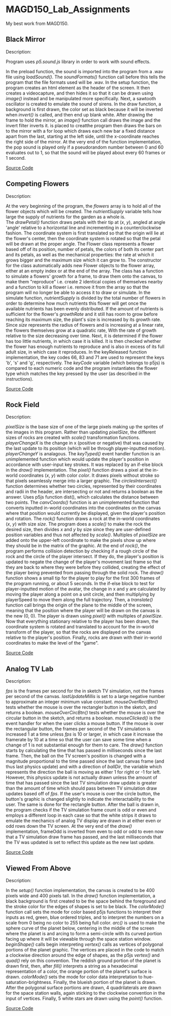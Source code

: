 # MAGD150_Lab_Assignments
My best work from MAGD150.







## Black Mirror


Description:

Program uses *p5.sound.js* library in order to work with sound effects. 

  In the preload function, the sound is imported into the program from a .wav file using *loadSound()*. The *soundFormats()* function call before this tells the program that the file formats used will be .wav. In the setup function, the program creates an html element as the header of the screen. It then creates a videocapture, and then hides it so that it can be drawn using *image()* instead and be manipulated more specifically. Next, a sawtooth oscillator is created to emulate the sound of sirens.
  In the draw function, a background is first drawn, the color set as black because it will be inverted when *invert()* is called, and then end up blank white. After drawing the frame to hold the mirror, an *image()* function call draws the image and the invert filter inverts it. is placed to creatthe program then draws the bars on to the mirror with a for loop which draws each new bar a fixed distance apart from the last, starting at the left side, until the x-coordinate reaches the right side of the mirror. At the very end of the function implementation, the pop sound is played only if a pseudorandom number between 0 and 60 evaluates out to 1, so that the sound will be played about every 60 frames or 1 second. 


[Source Code](https://github.com/ajcurrie-a11y/MAGD150_Lab_Assignments/tree/main/f20magd150lab09_currie/sketch.js)












## Competing Flowers


Description:

  At the very beginning of the program, the *flowers* array is to hold all of the flower objects which will be created. The *nutrientSupply* variable tells how large the supply of nutrients for the garden as a whole is.  
  The *drawPetal()* function draws petals with their tip at (*x*, *y*), angled at angle 'angle' relative to a horizontal line and incrementing in a counterclockwise fashion. The coordinate system is first translated so that the origin will lie at the flower's center, then the coordinate system is rotated so that the petal will be drawn at the proper angle. 
  The Flower class represents a flower based off of its position, number of petals, the colors of both its center part and its petals, as well as the mechanical properties: the rate at which it grows bigger and the maximum size which it can grow to. The constructor for the class automatically adds new Flower objects to the flower array, either at an empty index or at the end of the array. The class has a function to simulate a flowers' growth for a frame, to draw them onto the canvas, to make them "reproduce" i.e. create 2 identical copies of themselves nearby and a function to kill a flower i.e. remove it from the array so that the program will no longer be able to access it to draw or simulate.
  In the simulate function, *nutrientSupply* is divided by the total number of flowers in order to determine how much nutrients this flower will get once the available nutrients has been evenly distributed. If the amount of nutrients is sufficient for the flower's *growthRate* and it still has room to grow before reaching its maximum size, the plant's size is increased by its growth rate. Since *size* represents the radius of flowers and is increasing at a linear rate, the flowers themselves grow at a quadratic rate, With the rate of growth relative to the size decreasing over time. Next, it is determined if the flower has too little nutrients, in which case it is killed. It is then checked whether the flower has enough nutrients to reproduce and is also in excess of its full adult size, in which case it reproduces.
  In the keyReleased function implementation, the key codes 66, 83 and 71 are used to represent the keys 'b', 's' and 'g', respectively. The *keyCode* variable (which belongs to p5js) is compared to each numeric code and the program instantiates the flower type which matches the key pressed by the user (as described in the instructions).


[Source Code](https://github.com/ajcurrie-a11y/MAGD150_Lab_Assignments/tree/main/f20magd150lab07_currie/sketch.js)


## Rock Field


Description:

  *pixelSize* is the base size of one of the large pixels making up the sprites of the images in this program. Rather than updating *pixelSize*, the different sizes of rocks are created with *scale()* transformation functions. *playerChangeX* is the change in x (positive or negative) that was caused by the last update to its position (which will be through player-inputted motion). *playerChangeY* is analagous.
  The *keyTyped()* event handler function is an unimplemented function which would update the player's position in accordance with user-input key strokes. It was replaced by an if-else block in the *draw()* implementation.
  The *pixel()* function draws a pixel at the in-world coordinates (*x*, *y*) with color *color*. It draws pixels without stroke so that pixels seamlessly merge into a larger graphic. 
  The *circlesIntersect()* function determines whether two circles, represented by their coordinates and radii in the header, are intersecting or not and returns a boolean as the answer. Uses p5js function dist(), which calculates the distance between two points.
  The *canvCoords()* function is an unimplemented function that converts inputted in-world coordinates into the coordinates on the canvas where that position would currently be displayed, given the player's position and rotation.
  The *rock()* function draws a rock at the in-world coordinates (*x*, *y*) with size *size*. The program does a *scale()* to make the rock the desired size, then divides *x* and *y* by size since they are user-defined position variables and thus not affected by *scale()*. Multiples of *pixelSize* are added onto the upper-left coordinate to make the pixels show up where they should be in the matrix of the graphic. At the end of *rock()*, the program performs collision detection by checking if a rough circle of the rock and the circle of the player intersect. If they do, the player's position is updated to negate the change of the player's movement last frame so that they are back to where they were before they collided, creating the effect of the player being prevented from passing through the solid rock.
  The *draw()* function shows a small tip for the player to play for the first 300 frames of the program running, or about 5 seconds. In the if-else block to test for player-inputted motion of the avatar, the change in x and y are calculated by moving the player along a point on a unit circle, and then multiplying by playerSpeed to move them along the full trajectory. Then, a *translate()* function call brings the origin of the plane to the middle of the screen, meaning that the position where the player will be drawn on the canvas is the new (0, 0). The player is drawn using *pixel()* with multiples of *pixelSize*. Now that everything stationary relative to the player has been drawn, the coordinate system is rotated and translated to account for the in-world transform of the player, so that the rocks are displayed on the canvas relative to the player's position. Finally, rocks are drawn with their in-world coordinates to make the level of the "game". 


[Source Code](https://github.com/ajcurrie-a11y/MAGD150_Lab_Assignments/tree/main/f20magd150lab06_currie/sketch.js)


## Analog TV Lab


Description:

  *fps* is the frames per second for the in sketch TV simulation, not the frames per second of the canvas. *lastUpdateMillis* is set to a large negative number to approximate an integer minimum value constant.
  *mouseOverRectBtn()* tests whether the mouse is over the rectangler button in the sketch, and returns a boolean.
  *mouseOverCircBtn()* tests whether the mouse is over the circular button in the sketch, and returns a boolean.
  *mouseClicked()* is the event handler for when the user clicks a mouse button. If the mouse is over the rectangular button, the frames per second of the TV simulation is increased 1 at a time unless *fps* is 10 or larger, in which case it increase the framerate by 10 at a time so that the user can save some time when a change of 1 is not substantial enough for them to care.
  The *draw()* function starts by calculating the time that has passed in milliseconds since the last frame. Then, the ball on the TV screen's position is changed with a magnitude proportional to the time passed since the last canvas frame (and thus last physics update) and with a direction of *ballDir*, the variable which represents the direction the ball is moving as either 1 for right or -1 for left. However, this physics update is not actually drawn unless the amount of time that has passed since the last TV simulation draw update is greater than the amount of time which should pass between TV simulation draw updates based off of *fps*. If the user's mouse is over the circle button, the button's graphic is changed slightly to indicate the interactability to the user. The same is done for the rectangle button. After the ball is drawn in, the program checks if the TV simulation frame count is odd or even and employs a different loop in each case so that the white strips it draws to emulate the mechanics of analog TV display are drawn in at either even or odd rows down the TV screen. At the very end of the *draw()* implementation, frameOdd is inverted from even to odd or odd to even now that a TV simulation draw frame has passed, and the last milliseconds that the TV was updated is set to reflect this update as the new last update.


[Source Code](https://github.com/ajcurrie-a11y/MAGD150_Lab_Assignments/tree/main/f20magd150lab05_currie/sketch.js)


## Viewed From Above


Description:

  In the *setup()* function implementation, the canvas is created to be 400 pixels wide and 400 pixels tall.
  In the *draw()* function implementation, a black background is first created to be the space behind the foreground and the stroke color for the edges of shapes is set to be black. The *colorMode()* function call sets the mode for color based p5js functions to interpret their inputs as red, green, blue ordered triples, and to interpret the numbers on a scale from 0 being no color to 255 being full color. *arc()* is used to make the sphere curve of the planet below, centering in the middle of the screen where the planet is and arcing to form a semi-circle with its curved portion facing up where it will be viewable through the space station window. *beginShape()* calls begin interpreting *vertex()* calls as vertices of polygonal portions of the planet graphic. The vertices are placed in the code to match a clockwise direction around the edge of shapes, as the p5js *vertex()* and *quad()* rely on this convention. The reddish ground portion of the planet is drawn first, then, after *fill()* interprets a string as a hexadecimal representation of a color, the orange portion of the planet's surface is drawn. *colorMode()* sets the mode for color data interpretation to hue-saturation-brightness. Finally, the blueish portion of the planet is drawn. After the polygonal surface portions are drawn, 4 quadrilaterals are drawn for the space station walls, again sticking to the clockwise convention in the input of vertices. Finally, 5 white stars are drawn using the *point()* function.
  


[Source Code](https://github.com/ajcurrie-a11y/MAGD150_Lab_Assignments/tree/main/f20magd150lab02_currie/sketch.js)
